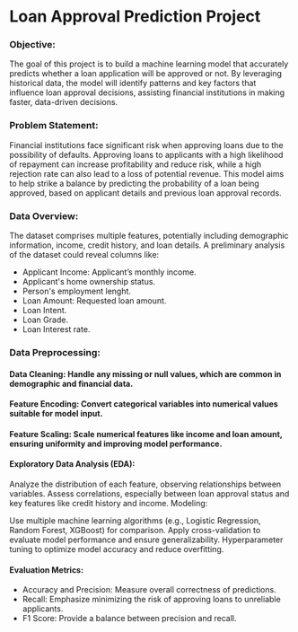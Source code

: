 # Loan Approval Prediction Project
### Objective:
The goal of this project is to build a machine learning model that accurately predicts whether a loan application will be approved or not. By leveraging historical data, the model will identify patterns and key factors that influence loan approval decisions, assisting financial institutions in making faster, data-driven decisions.

### Problem Statement:
Financial institutions face significant risk when approving loans due to the possibility of defaults. Approving loans to applicants with a high likelihood of repayment can increase profitability and reduce risk, while a high rejection rate can also lead to a loss of potential revenue. This model aims to help strike a balance by predicting the probability of a loan being approved, based on applicant details and previous loan approval records.

### Data Overview:
The dataset comprises multiple features, potentially including demographic information, income, credit history, and loan details. A preliminary analysis of the dataset could reveal columns like:

- Applicant Income: Applicant’s monthly income.
- Applicant's home ownership status.
- Person's employment lenght.
- Loan Amount: Requested loan amount.
- Loan Intent.
- Loan Grade.
- Loan Interest rate.


### Data Preprocessing:

#### Data Cleaning: Handle any missing or null values, which are common in demographic and financial data.
#### Feature Encoding: Convert categorical variables into numerical values suitable for model input.
#### Feature Scaling: Scale numerical features like income and loan amount, ensuring uniformity and improving model performance.
#### Exploratory Data Analysis (EDA):

Analyze the distribution of each feature, observing relationships between variables.
Assess correlations, especially between loan approval status and key features like credit history and income.
Modeling:

Use multiple machine learning algorithms (e.g., Logistic Regression, Random Forest, XGBoost) for comparison.
Apply cross-validation to evaluate model performance and ensure generalizability.
Hyperparameter tuning to optimize model accuracy and reduce overfitting.

#### Evaluation Metrics:

- Accuracy and Precision: Measure overall correctness of predictions.
- Recall: Emphasize minimizing the risk of approving loans to unreliable applicants.
- F1 Score: Provide a balance between precision and recall.
